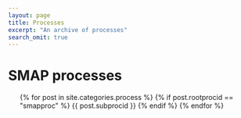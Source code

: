 ```yaml
---
layout: page
title: Processes
excerpt: "An archive of processes"
search_omit: true
---
```


<h1 class='foot-description'></h1>
<h1 class='foot-description'>SMAP processes</h1>

<ul class="post-list">
{% for post in site.categories.process %}
    {% if post.rootprocid == "smapproc" %}
      {{ post.subprocid }}
    {% endif %}
{% endfor %}  
</ul>
